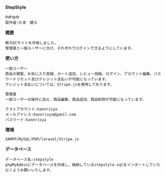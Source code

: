 **StepStyle**
```
PHP自作
製作者:久本　健斗
```
**概要**
```
靴のECサイトを作成しました。
管理者と一般ユーザーに分け、それぞれでログインできるようにしています。
```
**使い方**
```
一般ユーザー
商品の閲覧、お気に入り登録、カート追加、レビュー投稿、ログイン、アカウント編集、パスワードリセット及びクレジット支払いが可能になっています。
クレジット支払いについては、Stripe.jsを使用しております。

管理者
一般ユーザーの操作に加え、商品編集、商品追加、商品削除が可能になっています。

テストアカウント:kannrisya
メールアドレス:kannrisya@gamil.com
パスワード:kannrisya
```
**環境**
```
XAMPP/MySQL/PHP/laravel/Stripe.js
```
**データベース**
```
データベース名:stepstyle
phpMyAdminにデータベースを作成し、格納しているstepstyle.sqlをインポートしていただくようお願いいたします。
```